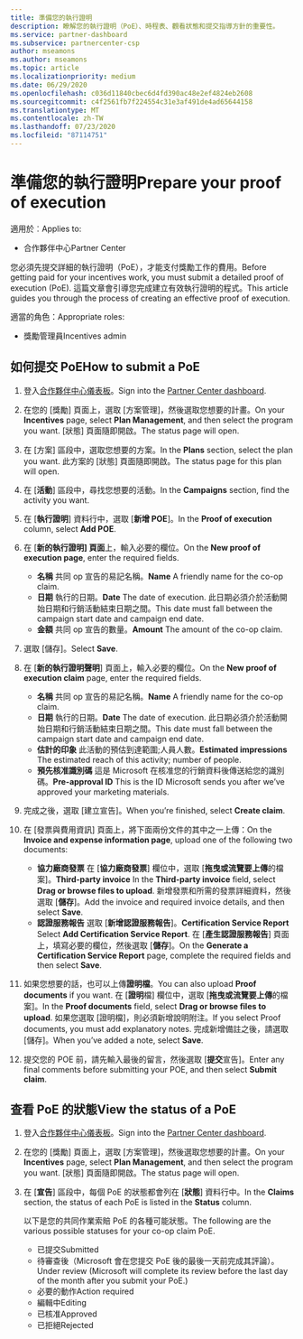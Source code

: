 ```yaml
---
title: 準備您的執行證明
description: 瞭解您的執行證明（PoE）、時程表、觀看狀態和提交指導方針的重要性。
ms.service: partner-dashboard
ms.subservice: partnercenter-csp
author: mseamons
ms.author: mseamons
ms.topic: article
ms.localizationpriority: medium
ms.date: 06/29/2020
ms.openlocfilehash: c036d11840cbec6d4fd390ac48e2ef4824eb2608
ms.sourcegitcommit: c4f2561fb7f224554c31e3af491de4ad65644158
ms.translationtype: MT
ms.contentlocale: zh-TW
ms.lasthandoff: 07/23/2020
ms.locfileid: "87114751"
---
```

# <a name="prepare-your-proof-of-execution"></a><span data-ttu-id="49ce2-103">準備您的執行證明</span><span class="sxs-lookup"><span data-stu-id="49ce2-103">Prepare your proof of execution</span></span>

<span data-ttu-id="49ce2-104">適用於︰</span><span class="sxs-lookup"><span data-stu-id="49ce2-104">Applies to:</span></span>

- <span data-ttu-id="49ce2-105">合作夥伴中心</span><span class="sxs-lookup"><span data-stu-id="49ce2-105">Partner Center</span></span>

<span data-ttu-id="49ce2-106">您必須先提交詳細的執行證明（PoE），才能支付獎勵工作的費用。</span><span class="sxs-lookup"><span data-stu-id="49ce2-106">Before getting paid for your incentives work, you must submit a detailed proof of execution (PoE).</span></span> <span data-ttu-id="49ce2-107">這篇文章會引導您完成建立有效執行證明的程式。</span><span class="sxs-lookup"><span data-stu-id="49ce2-107">This article guides you through the process of creating an effective proof of execution.</span></span>

<span data-ttu-id="49ce2-108">適當的角色：</span><span class="sxs-lookup"><span data-stu-id="49ce2-108">Appropriate roles:</span></span>

- <span data-ttu-id="49ce2-109">獎勵管理員</span><span class="sxs-lookup"><span data-stu-id="49ce2-109">Incentives admin</span></span>

## <a name="how-to-submit-a-poe"></a><span data-ttu-id="49ce2-110">如何提交 PoE</span><span class="sxs-lookup"><span data-stu-id="49ce2-110">How to submit a PoE</span></span>

1. <span data-ttu-id="49ce2-111">登入[合作夥伴中心儀表板](https://partner.microsoft.com/dashboard/)。</span><span class="sxs-lookup"><span data-stu-id="49ce2-111">Sign into the [Partner Center dashboard](https://partner.microsoft.com/dashboard/).</span></span>

2. <span data-ttu-id="49ce2-112">在您的 [獎勵] 頁面上，選取 [方案管理]，然後選取您想要的計畫。</span><span class="sxs-lookup"><span data-stu-id="49ce2-112">On your **Incentives** page, select **Plan Management**, and then select the program you want.</span></span> <span data-ttu-id="49ce2-113">[狀態] 頁面隨即開啟。</span><span class="sxs-lookup"><span data-stu-id="49ce2-113">The status page will open.</span></span>

3. <span data-ttu-id="49ce2-114">在 [方案] 區段中，選取您想要的方案。</span><span class="sxs-lookup"><span data-stu-id="49ce2-114">In the **Plans** section, select the plan you want.</span></span> <span data-ttu-id="49ce2-115">此方案的 [狀態] 頁面隨即開啟。</span><span class="sxs-lookup"><span data-stu-id="49ce2-115">The status page for this plan will open.</span></span>

4. <span data-ttu-id="49ce2-116">在 [**活動**] 區段中，尋找您想要的活動。</span><span class="sxs-lookup"><span data-stu-id="49ce2-116">In the **Campaigns** section, find the activity you want.</span></span>

5. <span data-ttu-id="49ce2-117">在 [**執行證明**] 資料行中，選取 [**新增 POE**]。</span><span class="sxs-lookup"><span data-stu-id="49ce2-117">In the **Proof of execution** column, select **Add POE**.</span></span>

6. <span data-ttu-id="49ce2-118">在 [**新的執行證明] 頁面**上，輸入必要的欄位。</span><span class="sxs-lookup"><span data-stu-id="49ce2-118">On the **New proof of execution page**, enter the required fields.</span></span>

   - <span data-ttu-id="49ce2-119">**名稱** 共同 op 宣告的易記名稱。</span><span class="sxs-lookup"><span data-stu-id="49ce2-119">**Name**  A friendly name for the co-op claim.</span></span>
   - <span data-ttu-id="49ce2-120">**日期** 執行的日期。</span><span class="sxs-lookup"><span data-stu-id="49ce2-120">**Date**  The date of execution.</span></span> <span data-ttu-id="49ce2-121">此日期必須介於活動開始日期和行銷活動結束日期之間。</span><span class="sxs-lookup"><span data-stu-id="49ce2-121">This date must fall between the campaign start date and campaign end date.</span></span>
   - <span data-ttu-id="49ce2-122">**金額** 共同 op 宣告的數量。</span><span class="sxs-lookup"><span data-stu-id="49ce2-122">**Amount**  The amount of the co-op claim.</span></span>

7. <span data-ttu-id="49ce2-123">選取 [儲存]。</span><span class="sxs-lookup"><span data-stu-id="49ce2-123">Select **Save**.</span></span>

8. <span data-ttu-id="49ce2-124">在 [**新的執行證明聲明**] 頁面上，輸入必要的欄位。</span><span class="sxs-lookup"><span data-stu-id="49ce2-124">On the **New proof of execution claim** page, enter the required fields.</span></span>

   - <span data-ttu-id="49ce2-125">**名稱** 共同 op 宣告的易記名稱。</span><span class="sxs-lookup"><span data-stu-id="49ce2-125">**Name**  A friendly name for the co-op claim.</span></span>
   - <span data-ttu-id="49ce2-126">**日期** 執行的日期。</span><span class="sxs-lookup"><span data-stu-id="49ce2-126">**Date**  The date of execution.</span></span> <span data-ttu-id="49ce2-127">此日期必須介於活動開始日期和行銷活動結束日期之間。</span><span class="sxs-lookup"><span data-stu-id="49ce2-127">This date must fall between the campaign start date and campaign end date.</span></span>
   - <span data-ttu-id="49ce2-128">**估計的印象**  此活動的預估到達範圍;人員人數。</span><span class="sxs-lookup"><span data-stu-id="49ce2-128">**Estimated impressions**   The estimated reach of this activity; number of people.</span></span>
   - <span data-ttu-id="49ce2-129">**預先核准識別碼**  這是 Microsoft 在核准您的行銷資料後傳送給您的識別碼。</span><span class="sxs-lookup"><span data-stu-id="49ce2-129">**Pre-approval ID**   This is the ID Microsoft sends you after we’ve approved your marketing materials.</span></span>

9. <span data-ttu-id="49ce2-130">完成之後，選取 [建立宣告]。</span><span class="sxs-lookup"><span data-stu-id="49ce2-130">When you’re finished, select **Create claim**.</span></span>

10. <span data-ttu-id="49ce2-131">在 [發票與費用資訊] 頁面上，將下面兩份文件的其中之一上傳：</span><span class="sxs-lookup"><span data-stu-id="49ce2-131">On the **Invoice and expense information page**, upload one of the following two documents:</span></span>
    - <span data-ttu-id="49ce2-132">**協力廠商發票** 在 [**協力廠商發票**] 欄位中，選取 [**拖曳或流覽要上傳**的檔案]。</span><span class="sxs-lookup"><span data-stu-id="49ce2-132">**Third-party invoice**  In the **Third-party invoice** field, select **Drag or browse files to upload**.</span></span> <span data-ttu-id="49ce2-133">新增發票和所需的發票詳細資料，然後選取 [**儲存**]。</span><span class="sxs-lookup"><span data-stu-id="49ce2-133">Add the invoice and required invoice details, and then select **Save**.</span></span>
    - <span data-ttu-id="49ce2-134">**認證服務報告** 選取 [**新增認證服務報告**]。</span><span class="sxs-lookup"><span data-stu-id="49ce2-134">**Certification Service Report**  Select **Add Certification Service Report**.</span></span> <span data-ttu-id="49ce2-135">在 [**產生認證服務報告**] 頁面上，填寫必要的欄位，然後選取 [**儲存**]。</span><span class="sxs-lookup"><span data-stu-id="49ce2-135">On the **Generate a Certification Service Report** page, complete the required fields and then select **Save**.</span></span>

11. <span data-ttu-id="49ce2-136">如果您想要的話，也可以上傳**證明檔**。</span><span class="sxs-lookup"><span data-stu-id="49ce2-136">You can also upload **Proof documents** if you want.</span></span> <span data-ttu-id="49ce2-137">在 [**證明**檔] 欄位中，選取 [**拖曳或流覽要上傳**的檔案]。</span><span class="sxs-lookup"><span data-stu-id="49ce2-137">In the **Proof documents** field, select **Drag or browse files to upload**.</span></span> <span data-ttu-id="49ce2-138">如果您選取 [證明檔]，則必須新增說明附注。</span><span class="sxs-lookup"><span data-stu-id="49ce2-138">If you select Proof documents, you must add explanatory notes.</span></span> <span data-ttu-id="49ce2-139">完成新增備註之後，請選取 [儲存]。</span><span class="sxs-lookup"><span data-stu-id="49ce2-139">When you’ve added a note, select **Save**.</span></span>

12. <span data-ttu-id="49ce2-140">提交您的 POE 前，請先輸入最後的留言，然後選取 [**提交**宣告]。</span><span class="sxs-lookup"><span data-stu-id="49ce2-140">Enter any final comments before submitting your POE, and then select **Submit claim**.</span></span>

## <a name="view-the-status-of-a-poe"></a><span data-ttu-id="49ce2-141">查看 PoE 的狀態</span><span class="sxs-lookup"><span data-stu-id="49ce2-141">View the status of a PoE</span></span>

1. <span data-ttu-id="49ce2-142">登入[合作夥伴中心儀表板](https://partner.microsoft.com/dashboard/)。</span><span class="sxs-lookup"><span data-stu-id="49ce2-142">Sign into the [Partner Center dashboard](https://partner.microsoft.com/dashboard/).</span></span>

2. <span data-ttu-id="49ce2-143">在您的 [獎勵] 頁面上，選取 [方案管理]，然後選取您想要的計畫。</span><span class="sxs-lookup"><span data-stu-id="49ce2-143">On your **Incentives** page, select **Plan Management**, and then select the program you want.</span></span> <span data-ttu-id="49ce2-144">[狀態] 頁面隨即開啟。</span><span class="sxs-lookup"><span data-stu-id="49ce2-144">The status page will open.</span></span>

3. <span data-ttu-id="49ce2-145">在 [**宣告**] 區段中，每個 PoE 的狀態都會列在 [**狀態**] 資料行中。</span><span class="sxs-lookup"><span data-stu-id="49ce2-145">In the **Claims** section, the status of each PoE is listed in the **Status** column.</span></span>

   <span data-ttu-id="49ce2-146">以下是您的共同作業索賠 PoE 的各種可能狀態。</span><span class="sxs-lookup"><span data-stu-id="49ce2-146">The following are the various possible statuses for your co-op claim PoE.</span></span>

   - <span data-ttu-id="49ce2-147">已提交</span><span class="sxs-lookup"><span data-stu-id="49ce2-147">Submitted</span></span>
   - <span data-ttu-id="49ce2-148">待審查後（Microsoft 會在您提交 PoE 後的最後一天前完成其評論）。</span><span class="sxs-lookup"><span data-stu-id="49ce2-148">Under review (Microsoft will complete its review before the last day of the month after you submit your PoE.)</span></span>
   - <span data-ttu-id="49ce2-149">必要的動作</span><span class="sxs-lookup"><span data-stu-id="49ce2-149">Action required</span></span>
   - <span data-ttu-id="49ce2-150">編輯中</span><span class="sxs-lookup"><span data-stu-id="49ce2-150">Editing</span></span>
   - <span data-ttu-id="49ce2-151">已核准</span><span class="sxs-lookup"><span data-stu-id="49ce2-151">Approved</span></span>
   - <span data-ttu-id="49ce2-152">已拒絕</span><span class="sxs-lookup"><span data-stu-id="49ce2-152">Rejected</span></span>
